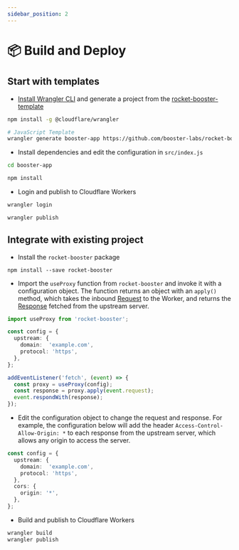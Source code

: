 ```yaml
---
sidebar_position: 2
---
```


# 📦 Build and Deploy

## Start with templates

- [Install Wrangler CLI](https://github.com/cloudflare/wrangler#installation) and generate a project from the [rocket-booster-template](https://github.com/booster-labs/rocket-booster-template)

```sh
npm install -g @cloudflare/wrangler

# JavaScript Template
wrangler generate booster-app https://github.com/booster-labs/rocket-booster-template
```

- Install dependencies and edit the configuration in `src/index.js`

```sh
cd booster-app

npm install
```

- Login and publish to Cloudflare Workers

```sh
wrangler login

wrangler publish
```

## Integrate with existing project

- Install the `rocket-booster` package

```console
npm install --save rocket-booster
```

- Import the `useProxy` function from `rocket-booster` and invoke it with a configuration object. The function returns an object with an `apply()` method, which takes the inbound [Request](https://developers.cloudflare.com/workers/runtime-apis/request) to the Worker, and returns the [Response](https://developers.cloudflare.com/workers/runtime-apis/request) fetched from the upstream server.

```ts
import useProxy from 'rocket-booster';

const config = {
  upstream: {
    domain:  'example.com',
    protocol: 'https',
  },
};

addEventListener('fetch', (event) => {
  const proxy = useProxy(config);
  const response = proxy.apply(event.request);
  event.respondWith(response);
});
```

- Edit the configuration object to change the request and response. For example, the configuration below will add the header `Access-Control-Allow-Origin: *` to each response from the upstream server, which allows any origin to access the server.

```ts
const config = {
  upstream: {
    domain:  'example.com',
    protocol: 'https',
  },
  cors: {
    origin: '*',
  },
};
```

- Build and publish to Cloudflare Workers

```sh
wrangler build
wrangler publish
```

